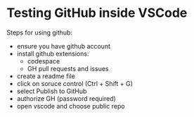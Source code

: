 # Testing GitHub inside VSCode

Steps for using github:
 - ensure you have github account
 - install github extensions: 
    - codespace
    - GH pull requests and issues
- create a readme file
- click on soruce control (Ctrl + Shift + G)
- select Publish to GitHub
- authorize GH (password required)
- open vscode and choose public repo 